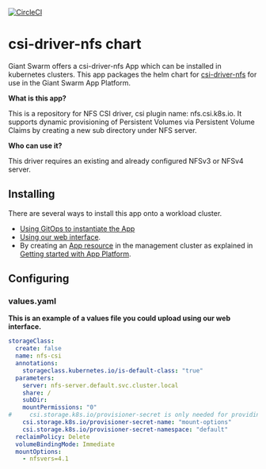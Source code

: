 [![CircleCI](https://dl.circleci.com/status-badge/img/gh/giantswarm/csi-driver-nfs-app/tree/main.svg?style=svg)](https://dl.circleci.com/status-badge/redirect/gh/giantswarm/csi-driver-nfs-app/tree/main)

# csi-driver-nfs chart

Giant Swarm offers a csi-driver-nfs App which can be installed in kubernetes clusters.
This app packages the helm chart for [csi-driver-nfs](https://github.com/kubernetes-csi/csi-driver-nfs) for use in the Giant Swarm App Platform.

**What is this app?**

This is a repository for NFS CSI driver, csi plugin name: nfs.csi.k8s.io.
It supports dynamic provisioning of Persistent Volumes via Persistent Volume Claims by creating a new sub directory under NFS server.

**Who can use it?**

This driver requires an existing and already configured NFSv3 or NFSv4 server.

## Installing

There are several ways to install this app onto a workload cluster.

- [Using GitOps to instantiate the App](https://docs.giantswarm.io/advanced/gitops/apps/)
- [Using our web interface](https://docs.giantswarm.io/platform-overview/web-interface/app-platform/#installing-an-app).
- By creating an [App resource](https://docs.giantswarm.io/use-the-api/management-api/crd/apps.application.giantswarm.io/) in the management cluster as explained in [Getting started with App Platform](https://docs.giantswarm.io/getting-started/app-platform/).

## Configuring

### values.yaml

**This is an example of a values file you could upload using our web interface.**

```yaml
storageClass:
  create: false
  name: nfs-csi
  annotations:
    storageclass.kubernetes.io/is-default-class: "true"
  parameters:
    server: nfs-server.default.svc.cluster.local
    share: /
    subDir:
    mountPermissions: "0"
#     csi.storage.k8s.io/provisioner-secret is only needed for providing mountOptions in DeleteVolume
    csi.storage.k8s.io/provisioner-secret-name: "mount-options"
    csi.storage.k8s.io/provisioner-secret-namespace: "default"
  reclaimPolicy: Delete
  volumeBindingMode: Immediate
  mountOptions:
    - nfsvers=4.1
```
